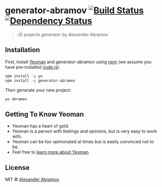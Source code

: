 # generator-abramov [![Build Status][travis-image]][travis-url] [![Dependency Status][daviddm-image]][daviddm-url]
> JS projects generator by Alexander Abramov

## Installation

First, install [Yeoman](http://yeoman.io) and generator-abramov using [npm](https://www.npmjs.com/) (we assume you have pre-installed [node.js](https://nodejs.org/)).

```bash
npm install -g yo
npm install -g generator-abramov
```

Then generate your new project:

```bash
yo abramov
```

## Getting To Know Yeoman

 * Yeoman has a heart of gold.
 * Yeoman is a person with feelings and opinions, but is very easy to work with.
 * Yeoman can be too opinionated at times but is easily convinced not to be.
 * Feel free to [learn more about Yeoman](http://yeoman.io/).

## License

MIT © [Alexander Abramov](https://alex-abramov.com)


[npm-image]: https://badge.fury.io/js/generator-abramov.svg
[npm-url]: https://npmjs.org/package/generator-abramov
[travis-image]: https://travis-ci.org/zarly/generator-abramov.svg?branch=master
[travis-url]: https://travis-ci.org/zarly/generator-abramov
[daviddm-image]: https://david-dm.org/zarly/generator-abramov.svg?theme=shields.io
[daviddm-url]: https://david-dm.org/zarly/generator-abramov
